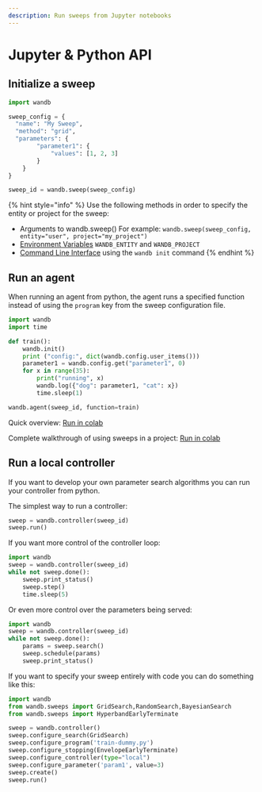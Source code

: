 ```yaml
---
description: Run sweeps from Jupyter notebooks
---
```


# Jupyter & Python API

## Initialize a sweep

```python
import wandb

sweep_config = {
  "name": "My Sweep",
  "method": "grid",
  "parameters": {
        "parameter1": {
            "values": [1, 2, 3]
        }
    }
}

sweep_id = wandb.sweep(sweep_config)
```

{% hint style="info" %}
Use the following methods in order to specify the entity or project for the sweep:

* Arguments to wandb.sweep\(\) For example: `wandb.sweep(sweep_config, entity="user", project="my_project")`
* [Environment Variables](../advanced/environment-variables.md) `WANDB_ENTITY` and `WANDB_PROJECT`
* [Command Line Interface](../cli.md) using the `wandb init` command
{% endhint %}

## Run an agent

When running an agent from python, the agent runs a specified function instead of using the `program` key from the sweep configuration file.

```python
import wandb
import time

def train():
    wandb.init()
    print ("config:", dict(wandb.config.user_items()))
    parameter1 = wandb.config.get("parameter1", 0)
    for x in range(35):
        print("running", x)
        wandb.log({"dog": parameter1, "cat": x})
        time.sleep(1)

wandb.agent(sweep_id, function=train)
```

Quick overview: [Run in colab](https://colab.research.google.com/github/wandb/examples/blob/master/sweeps-python/notebook.ipynb)

Complete walkthrough of using sweeps in a project: [Run in colab](https://colab.research.google.com/drive/181GCGp36_75C2zm7WLxr9U2QjMXXoibt)

## Run a local controller

If you want to develop your own parameter search algorithms you can run your controller from python.

The simplest way to run a controller:

```python
sweep = wandb.controller(sweep_id)
sweep.run()
```

If you want more control of the controller loop:

```python
import wandb
sweep = wandb.controller(sweep_id)
while not sweep.done():
    sweep.print_status()
    sweep.step()
    time.sleep(5)
```

Or even more control over the parameters being served:

```python
import wandb
sweep = wandb.controller(sweep_id)
while not sweep.done():
    params = sweep.search()
    sweep.schedule(params)
    sweep.print_status()
```

If you want to specify your sweep entirely with code you can do something like this:

```python
import wandb
from wandb.sweeps import GridSearch,RandomSearch,BayesianSearch
from wandb.sweeps import HyperbandEarlyTerminate

sweep = wandb.controller()
sweep.configure_search(GridSearch)
sweep.configure_program('train-dummy.py')
sweep.configure_stopping(EnvelopeEarlyTerminate)
sweep.configure_controller(type="local")
sweep.configure_parameter('param1', value=3)
sweep.create()
sweep.run()
```

